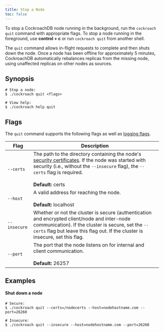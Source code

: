 ```yaml
---
title: Stop a Node
toc: false
---
```


To stop a CockroachDB node running in the background, run the `cockroach quit` command with appropriate flags. To stop a node running in the foreground, use **control + c** or run `cockroach quit` from another shell. 

The `quit` command allows in-flight requests to complete and then shuts down the node. Once a node has been offline for approximately 5 minutes, CockroachDB automatically rebalances replicas from the missing node, using unaffected replicas on other nodes as sources. 

<div id="toc"></div>

## Synopsis

~~~ shell
# Stop a node:
$ ./cockroach quit <flags>

# View help:
$ ./cockroach help quit
~~~

## Flags

The `quit` command supports the following flags as well as [logging flags](cockroach-commands.html#logging-flags).


Flag | Description 
-----|------------
`--certs` | The path to the directory containing the node's [security certificates](create-security-certificates.html). If the node was started with security (i.e., without the `--insecure` flag), the `--certs` flag is required. <br><br> **Default:** certs
`--host` | A valid address for reaching the node. <br><br>**Default:** localhost
`--insecure` | Whether or not the cluster is secure (authentication and encrypted client/node and inter-node communication). If the cluster is secure, set the `--certs` flag but leave this flag out. If the cluster is insecure, set this flag.
`--port` | The port that the node listens on for internal and client communication. <br><br>**Default:** 26257

## Examples

#### Shut down a node

~~~ shell
# Secure:
$ ./cockroach quit --certs=/nodecerts --host=nodehostname.com --port=26260 

# Insecure:
$ ./cockroach quit --insecure --host=nodehostname.com --port=26260 
~~~